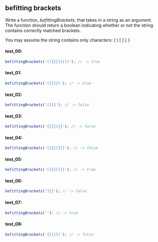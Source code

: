## befitting brackets

Write a function, _befittingBrackets_, that takes in a string as an argument. The function should
return a boolean indicating whether or not the string contains correctly matched brackets. 

You may assume the string contains only characters: ( ) \[ \] { } 

#### test_00:

```js
befittingBrackets('(){}[](())'); // -> true
```

#### test_01:

```js
befittingBrackets('({[]})'); // -> true
```

#### test_02:

```js
befittingBrackets('[][}'); // -> false
```

#### test_03:

```js
befittingBrackets('{[]}({}'); // -> false
```

#### test_04:

```js
befittingBrackets('[]{}(}[]'); // -> false
```

#### test_05:

```js
befittingBrackets('[]{}()[]'); // -> true
```

#### test_06:

```js
befittingBrackets(']{}'); // -> false
```

#### test_07:

```js
befittingBrackets(''); // -> true
```

#### test_08:

```js
befittingBrackets('{[(}])'); // -> false
```